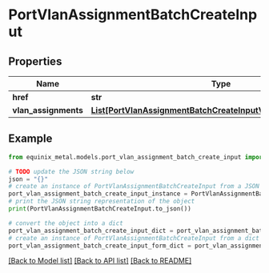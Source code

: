 # PortVlanAssignmentBatchCreateInput


## Properties

Name | Type | Description | Notes
------------ | ------------- | ------------- | -------------
**href** | **str** |  | [optional] 
**vlan_assignments** | [**List[PortVlanAssignmentBatchCreateInputVlanAssignmentsInner]**](PortVlanAssignmentBatchCreateInputVlanAssignmentsInner.md) |  | [optional] 

## Example

```python
from equinix_metal.models.port_vlan_assignment_batch_create_input import PortVlanAssignmentBatchCreateInput

# TODO update the JSON string below
json = "{}"
# create an instance of PortVlanAssignmentBatchCreateInput from a JSON string
port_vlan_assignment_batch_create_input_instance = PortVlanAssignmentBatchCreateInput.from_json(json)
# print the JSON string representation of the object
print(PortVlanAssignmentBatchCreateInput.to_json())

# convert the object into a dict
port_vlan_assignment_batch_create_input_dict = port_vlan_assignment_batch_create_input_instance.to_dict()
# create an instance of PortVlanAssignmentBatchCreateInput from a dict
port_vlan_assignment_batch_create_input_form_dict = port_vlan_assignment_batch_create_input.from_dict(port_vlan_assignment_batch_create_input_dict)
```
[[Back to Model list]](../README.md#documentation-for-models) [[Back to API list]](../README.md#documentation-for-api-endpoints) [[Back to README]](../README.md)


